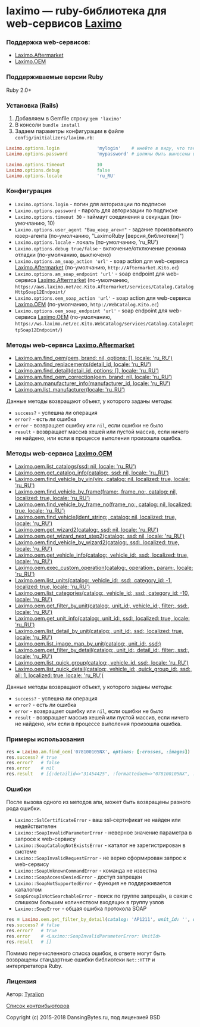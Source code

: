 # laximo — ruby-библиотека для web-сервисов [Laximo](http://laximo.net)

### Поддержка web-сервисов:
  * [Laximo.Aftermarket](http://laximo.net/index.php/%D0%A1%D0%BB%D1%83%D0%B6%D0%B5%D0%B1%D0%BD%D0%B0%D1%8F:%D0%9C%D0%BE%D0%B9_%D1%8F%D0%B7%D1%8B%D0%BA/:Laximo_Web-services:AM:Laximo.Aftermarket)
  * [Laximo.OЕМ](http://laximo.net/index.php/%D0%A1%D0%BB%D1%83%D0%B6%D0%B5%D0%B1%D0%BD%D0%B0%D1%8F:%D0%9C%D0%BE%D0%B9_%D1%8F%D0%B7%D1%8B%D0%BA/:Laximo_Web-services:OEM:Laximo.OEM)

### Поддерживаемые версии Ruby
Ruby 2.0+

### Установка (Rails)
1. Добавляем в Gemfile строку:`gem 'laximo'`
2. В консоли `bundle install`
3. Задаем параметры конфигурации в файле `config/initializers/laximo.rb`:
```ruby
Laximo.options.login              'mylogin'    # имейте в виду, что такие параметры
Laximo.options.password           'mypassword' # должны быть вынесены в переменные окружения

Laximo.options.timeout            10
Laximo.options.debug              false
Laximo.options.locale             'ru_RU'
```

### Конфигурация
  * `Laximo.options.login` - логин для авторизации по подписке
  * `Laximo.options.password` - пароль для авторизации по подписке
  * `Laximo.options.timeout 30` - таймаут соединения в секундах (по-умочланию, 10)
  * `Laximo.options.user_agent "Ваш_юзер_агент"` - задание произвольного юзер-агента (по-умолчанию, "LaximoRuby [версия_библиотеки]")
  * `Laximo.options.locale` - локаль (по-умолчанию, 'ru_RU')
  * `Laximo.options.debug true/false` - включение/отключение режима отладки (по-умолчанию, выключено)
  * `Laximo.options.am_soap_action 'url'` - soap action для web-сервиса [Laximo.Aftermarket](http://laximo.net/index.php/Laximo_Web-services:AM:Laximo.Aftermarket) (по-умолчанию, `http://Aftermarket.Kito.ec`)
  * `Laximo.options.am_soap_endpoint 'url'` - soap endpoint для web-сервиса [Laximo.Aftermarket](http://laximo.net/index.php/Laximo_Web-services:AM:Laximo.Aftermarket) (по-умолчанию, `https://aws.laximo.net/ec.Kito.Aftermarket/services/Catalog.CatalogHttpSoap12Endpoint/`
  * `Laximo.options.oem_soap_action 'url'` - soap action для web-сервиса [Laximo.OEM](http://laximo.net/index.php/Laximo_Web-services:OEM:Laximo.OEM) (по-умолчанию, `http://WebCatalog.Kito.ec`)
  * `Laximo.options.oem_soap_endpoint 'url'` - soap endpoint для web-сервиса [Laximo.OEM](http://laximo.net/index.php/Laximo_Web-services:OEM:Laximo.OEM) (по-умолчанию, `https://ws.laximo.net/ec.Kito.WebCatalog/services/Catalog.CatalogHttpSoap12Endpoint/`)

### Методы web-сервиса [Laximo.Aftermarket](https://laximo.ru/am/)
  * [Laximo.am.find_oem(oem, brand: nil, options: [], locale: 'ru_RU')](http://wiki.technologytrade.ru/index.php/Laximo_Web-services:AM:FindOEM)
  * [Laximo.am.find_replacements(detail_id, locale: 'ru_RU')](http://wiki.technologytrade.ru/index.php/Laximo_Web-services:AM:FindReplacements)
  * [Laximo.am.find_detail(detail_id, options: [], locale: 'ru_RU')](http://wiki.technologytrade.ru/index.php/Laximo_Web-services:AM:FindDetail)
  * [Laximo.am.find_oem_correction(oem, brand: nil, locale: 'ru_RU')](http://wiki.technologytrade.ru/index.php/Laximo_Web-services:AM:FindOEMCorrection)
  * [Laximo.am.manufacturer_info(manufacturer_id, locale: 'ru_RU')](http://wiki.technologytrade.ru/index.php/Laximo_Web-services:AM:ManufacturerInfo)
  * [Laximo.am.list_manufacturer(locale: 'ru_RU')](http://wiki.technologytrade.ru/index.php/Laximo_Web-services:AM/ListManufacturer)

Данные методы возвращают объект, у которого заданы методы:

  * `success?` - успешна ли операция
  * `error?` - есть ли ошибка
  * `error` - возвращает ошибку или `nil`, если ошибки не было
  * `result` - возвращает массив хешей или пустой массив, если ничего не найдено, или если в процессе выполения произошла ошибка.

### Методы web-сервиса [Laximo.OEM](https://laximo.ru/oem/)
  * [Laximo.oem.list_catalogs(ssd: nil, locale: 'ru_RU')](http://wiki.technologytrade.ru/index.php/Laximo_Web-services:OEM:ListCatalogs)
  * [Laximo.oem.get_catalog_info(catalog:, ssd: nil, locale: 'ru_RU')](http://wiki.technologytrade.ru/index.php/Laximo_Web-services:OEM:GetCatalogInfo)
  * [Laximo.oem.find_vehicle_by_vin(vin:, catalog: nil, localized: true, locale: 'ru_RU')](http://wiki.technologytrade.ru/index.php/Laximo_Web-services:OEM:FindVehicleByVIN)
  * [Laximo.oem.find_vehicle_by_frame(frame:, frame_no:, catalog: nil, localized: true, locale: 'ru_RU')](http://wiki.technologytrade.ru/index.php/Laximo_Web-services:OEM:FindVehicleByFrame)
  * [Laximo.oem.find_vehicle_by_frame_no(frame_no:, catalog: nil, localized: true, locale: 'ru_RU')](http://wiki.technologytrade.ru/index.php/Laximo_Web-services:OEM:FindVehicleByFrameNo)
  * [Laximo.oem.find_vehicle(ident_string:, catalog: nil, localized: true, locale: 'ru_RU')](http://wiki.technologytrade.ru/index.php/Laximo_Web-services:OEM:FindVehicle)
  * [Laximo.oem.get_wizard2(catalog:, ssd: nil, locale: 'ru_RU')](http://wiki.technologytrade.ru/index.php/Laximo_Web-services:OEM:GetWizard2)
  * [Laximo.oem.get_wizard_next_step2(catalog:, ssd: nil, locale: 'ru_RU')](http://wiki.technologytrade.ru/index.php/Laximo_Web-services:OEM:GetWizardNextStep2)
  * [Laximo.oem.find_vehicle_by_wizard2(catalog:, ssd:, localized: true, locale: 'ru_RU')](http://wiki.technologytrade.ru/index.php/Laximo_Web-services:OEM:FindVehicleByWizard2)
  * [Laximo.oem.get_vehicle_info(catalog:, vehicle_id:, ssd:, localized: true, locale: 'ru_RU')](http://wiki.technologytrade.ru/index.php/Laximo_Web-services:OEM:GetVehicleInfo)
  * [Laximo.oem.exec_custom_operation(catalog:, operation:, param:, locale: 'ru_RU')](http://wiki.technologytrade.ru/index.php/Laximo_Web-services:OEM:ExecCustomOperation)
  * [Laximo.oem.list_units(catalog:, vehicle_id:, ssd:, category_id: -1, localized: true, locale: 'ru_RU')](http://wiki.technologytrade.ru/index.php/Laximo_Web-services:OEM:ListUnits)
  * [Laximo.oem.list_categories(catalog:, vehicle_id:, ssd:, category_id: -10, locale: 'ru_RU')](http://wiki.technologytrade.ru/index.php/Laximo_Web-services:OEM:ListCategories)
  * [Laximo.oem.get_filter_by_unit(catalog:, unit_id:, vehicle_id:, filter:, ssd:, locale: 'ru_RU')](http://wiki.technologytrade.ru/index.php/Laximo_Web-services:OEM:GetFilterByUnit)
  * [Laximo.oem.get_unit_info(catalog:, unit_id:, ssd:, localized: true, locale: 'ru_RU')](http://wiki.technologytrade.ru/index.php/Laximo_Web-services:OEM:GetUnitInfo)
  * [Laximo.oem.list_detail_by_unit(catalog:, unit_id:, ssd:, localized: true, locale: 'ru_RU')](http://wiki.technologytrade.ru/index.php/Laximo_Web-services:OEM:ListDetailByUnit)
  * [Laximo.oem.list_image_map_by_unit(catalog:, unit_id:, ssd:)](http://wiki.technologytrade.ru/index.php/Laximo_Web-services:OEM:ListImageMapByUnit)
  * [Laximo.oem.get_filter_by_detail(catalog:, unit_id:, detail_id:, filter:, ssd:, locale: 'ru_RU')](http://wiki.technologytrade.ru/index.php/Laximo_Web-services:OEM:GetFilterByDetail)
  * [Laximo.oem.list_quick_group(catalog:, vehicle_id, ssd:, locale: 'ru_RU')](http://wiki.technologytrade.ru/index.php/Laximo_Web-services:OEM:ListQuickGroup)
  * [Laximo.oem.list_quick_detail(catalog:, vehicle_id:, quick_group_id:, ssd:, all: 1, localized: true, locale: 'ru_RU')](http://wiki.technologytrade.ru/index.php/Laximo_Web-services:OEM:ListQuickDetail)

Данные методы возвращают объект, у которого заданы методы:

  * `success?` - успешна ли операция
  * `error?` - есть ли ошибка
  * `error` - возвращает ошибку или `nil`, если ошибки не было
  * `result` - возвращает массив хешей или пустой массив, если ничего не найдено, или если в процессе выполения произошла ошибка.

### Примеры использования
```ruby
res = Laximo.am.find_oem('078100105NX', options: [:crosses, :images])
res.success? # true
res.error?   # false
res.error    # nil
res.result   # [{:detailid=>"31454425", :formattedoem=>"078100105NX", :manufacturer=>"SEAT", ...]
```

### Ошибки
После вызова одного из методов апи, может быть возвращены разного рода ошибки.
  * `Laximo::SslCertificateError` - ваш ssl-сертификат не найден или недействителен
  * `Laximo::SoapInvalidParameterError` - неверное значение параметра в запросе к web-сервису
  * `Laximo::SoapCatalogNotExistsError` - каталог не зарегистрирован в системе
  * `Laximo::SoapInvalidRequestError` - не верно сформирован запрос к web-сервису
  * `Laximo::SoapUnknownCommandError` - команда не известна
  * `Laximo::SoapAccessDeniedError` - доступ запрещен
  * `Laximo::SoapNotSupportedError` - функция не поддерживается каталогом
  * `SoapGroupIsNotSearchableError` - поиск по группе запрещён, в связи с слишком большим количеством входящих в группу узлов
  * `Laximo::SoapError` - общая ошибка протокола SOAP

```ruby
res = Laximo.oem.get_filter_by_detail(catalog: 'AP1211', unit_id: '', detail_id: '', filter: '')
res.success? # false
res.error?   # true
res.error    # <Laximo::SoapInvalidParameterError: UnitId>
res.result   # []
```

Помимо перечисленного списка ошибок, в ответе могут быть возвращены стандартные ошибки библиотеки `Net::HTTP` и интерпретатора Ruby.

### Лицензия

Автор: [Tyralion](mailto:piliaiev@gmail.com)

[Список контрибьюторов](https://github.com/dancingbytes/laximo/graphs/contributors)

Copyright (c) 2015-2018 DansingBytes.ru, под лицензией BSD
